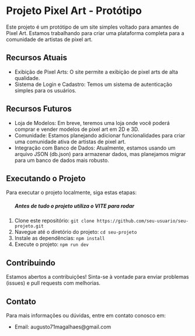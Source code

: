 <h1>Projeto Pixel Art - Protótipo</h1>
    <p>Este projeto é um protótipo de um site simples voltado para amantes de Pixel Art. Estamos trabalhando para criar uma plataforma completa para a comunidade de artistas de pixel art.</p>
    <h2>Recursos Atuais</h2>
    <ul>
        <li>Exibição de Pixel Arts: O site permite a exibição de pixel arts de alta qualidade.</li>
        <li>Sistema de Login e Cadastro: Temos um sistema de autenticação simples para os usuários.</li>
    </ul>
    <h2>Recursos Futuros</h2>
    <ul>
        <li>Loja de Modelos: Em breve, teremos uma loja onde você poderá comprar e vender modelos de pixel art em 2D e 3D.</li>
        <li>Comunidade: Estamos planejando adicionar funcionalidades para criar uma comunidade ativa de artistas de pixel art.</li>
        <li>Integração com Banco de Dados: Atualmente, estamos usando um arquivo JSON (db.json) para armazenar dados, mas planejamos migrar para um banco de dados mais robusto.</li>
    </ul>
    <h2>Executando o Projeto</h2>
    <p>Para executar o projeto localmente, siga estas etapas:</p>
    <ol>
        <h5>Antes de tudo o projeto utiliza o VITE para rodar </h5>
        <li>Clone este repositório: <code>git clone https://github.com/seu-usuario/seu-projeto.git</code></li>
        <li>Navegue até o diretório do projeto: <code>cd seu-projeto</code></li>
        <li>Instale as dependências: <code>npm install</code></li>
        <li>Execute o projeto: <code>npm run dev</code></li>
    </ol>
    <h2>Contribuindo</h2>
    <p>Estamos abertos a contribuições! Sinta-se à vontade para enviar problemas (issues) e pull requests com melhorias.</p>
    <h2>Contato</h2>
    <p>Para mais informações ou dúvidas, entre em contato conosco em:</p>
    <ul>
        <li>Email: augusto71magalhaes@gmail.com</li>    
    </ul>
